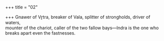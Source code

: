 +++
title = "02"

+++
Gnawer of Vr̥tra, breaker of Vala, splitter of strongholds, driver of  waters,  
mounter of the chariot, caller of the two fallow bays—Indra is the one  who breaks apart even the fastnesses.  